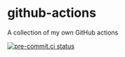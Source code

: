 # github-actions

A collection of my own GitHub actions

[![pre-commit.ci status](https://results.pre-commit.ci/badge/github/browniebroke/github-actions/main.svg)](https://results.pre-commit.ci/latest/github/browniebroke/github-actions/main)
